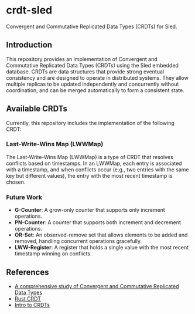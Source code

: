 # crdt-sled
Convergent and Commutative Replicated Data Types (CRDTs) for Sled.

## Introduction
This repository provides an implementation of Convergent and Commutative Replicated Data Types (CRDTs) using the Sled embedded database. CRDTs are data structures that provide strong eventual consistency and are designed to operate in distributed systems. They allow multiple replicas to be updated independently and concurrently without coordination, and can be merged automatically to form a consistent state.

## Available CRDTs
Currently, this repository includes the implementation of the following CRDT:

### Last-Write-Wins Map (LWWMap)
The Last-Write-Wins Map (LWWMap) is a type of CRDT that resolves conflicts based on timestamps. In an LWWMap, each entry is associated with a timestamp, and when conflicts occur (e.g., two entries with the same key but different values), the entry with the most recent timestamp is chosen.

### Future Work

- **G-Counter**: A grow-only counter that supports only increment operations.
- **PN-Counter**: A counter that supports both increment and decrement operations.
- **OR-Set**: An observed-remove set that allows elements to be added and removed, handling concurrent operations gracefully.
- **LWW-Register**: A register that holds a single value with the most recent timestamp winning on conflicts.

## References
- [A comprehensive study of Convergent and Commutative Replicated Data Types](https://inria.hal.science/file/index/docid/555588/filename/techreport.pdf)
- [Rust CRDT](https://github.com/rust-crdt/rust-crdt)
- [Intro to CRDTs](https://vlcn.io/blog/intro-to-crdts)